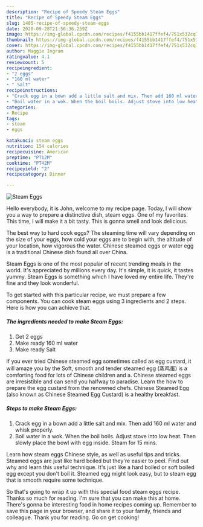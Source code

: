 ```yaml
---
description: "Recipe of Speedy Steam Eggs"
title: "Recipe of Speedy Steam Eggs"
slug: 1485-recipe-of-speedy-steam-eggs
date: 2020-09-28T21:56:36.259Z
image: https://img-global.cpcdn.com/recipes/f4155bb1417ffef4/751x532cq70/steam-eggs-recipe-main-photo.jpg
thumbnail: https://img-global.cpcdn.com/recipes/f4155bb1417ffef4/751x532cq70/steam-eggs-recipe-main-photo.jpg
cover: https://img-global.cpcdn.com/recipes/f4155bb1417ffef4/751x532cq70/steam-eggs-recipe-main-photo.jpg
author: Maggie Ingram
ratingvalue: 4.1
reviewcount: 5
recipeingredient:
- "2 eggs"
- "160 ml water"
- " Salt"
recipeinstructions:
- "Crack egg in a bown add a little salt and mix. Then add 160 ml water and whisk properly."
- "Boil water in a wok. When the boil boils. Adjust stove into low heat. Then slowly place the bowl with egg inside. Steam for 15 mins."
categories:
- Recipe
tags:
- steam
- eggs

katakunci: steam eggs 
nutrition: 154 calories
recipecuisine: American
preptime: "PT12M"
cooktime: "PT42M"
recipeyield: "2"
recipecategory: Dinner

---
```



![Steam Eggs](https://img-global.cpcdn.com/recipes/f4155bb1417ffef4/751x532cq70/steam-eggs-recipe-main-photo.jpg)

Hello everybody, it is John, welcome to my recipe page. Today, I will show you a way to prepare a distinctive dish, steam eggs. One of my favorites. This time, I will make it a bit tasty. This is gonna smell and look delicious.

The best way to hard cook eggs? The steaming time will vary depending on the size of your eggs, how cold your eggs are to begin with, the altitude of your location, how vigorous the water. Chinese steamed eggs or water egg is a traditional Chinese dish found all over China.

Steam Eggs is one of the most popular of recent trending meals in the world. It's appreciated by millions every day. It's simple, it is quick, it tastes yummy. Steam Eggs is something which I have loved my entire life. They're fine and they look wonderful.


To get started with this particular recipe, we must prepare a few components. You can cook steam eggs using 3 ingredients and 2 steps. Here is how you can achieve that.

<!--inarticleads1-->

##### The ingredients needed to make Steam Eggs:

1. Get 2 eggs
1. Make ready 160 ml water
1. Make ready  Salt


If you ever tried Chinese steamed egg sometimes called as egg custard, it will amaze you by the Soft, smooth and tender steamed egg (蒸鸡蛋) is a comforting food for lots of Chinese children and a. Chinese steamed eggs are irresistible and can send you halfway to paradise. Learn the how to prepare the egg custard from the renowned chefs. Chinese Steamed Egg (also known as Chinese Steamed Egg Custard) is a healthy breakfast. 

<!--inarticleads2-->

##### Steps to make Steam Eggs:

1. Crack egg in a bown add a little salt and mix. Then add 160 ml water and whisk properly.
1. Boil water in a wok. When the boil boils. Adjust stove into low heat. Then slowly place the bowl with egg inside. Steam for 15 mins.


Learn how steam eggs Chinese style, as well as useful tips and tricks. Steamed eggs are just like hard boiled but they&#39;re easier to peel. Find out why and learn this useful technique. It&#39;s just like a hard boiled or soft boiled egg except you don&#39;t boil it. Steamed egg might look easy, but to steam egg that is smooth require some technique. 

So that's going to wrap it up with this special food steam eggs recipe. Thanks so much for reading. I'm sure that you can make this at home. There's gonna be interesting food in home recipes coming up. Remember to save this page in your browser, and share it to your family, friends and colleague. Thank you for reading. Go on get cooking!
